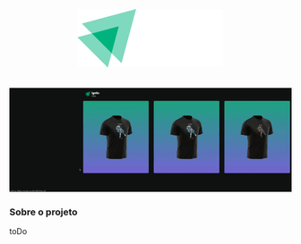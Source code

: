 <div align="center">
  <img src=".github/logo.svg"/>
</div>

<br/>
<br/>

<div align="center">
  <img src=".github/sh.gif"/>
</div>

### Sobre o projeto

toDo
